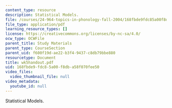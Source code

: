 ```yaml
---
content_type: resource
description: Statistical Models.
file: /courses/24-964-topics-in-phonology-fall-2004/168fbde9fdc85a00f8dba58f070fee50_wk5handout.pdf
file_type: application/pdf
learning_resource_types: []
license: https://creativecommons.org/licenses/by-nc-sa/4.0/
ocw_type: OCWFile
parent_title: Study Materials
parent_type: CourseSection
parent_uid: f600f19d-ae22-b3f4-9437-c8db79bbe880
resourcetype: Document
title: wk5handout.pdf
uid: 168fbde9-fdc8-5a00-f8db-a58f070fee50
video_files:
  video_thumbnail_file: null
video_metadata:
  youtube_id: null
---
```

Statistical Models.